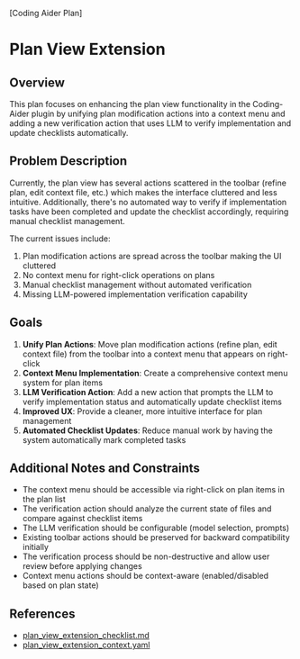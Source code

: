 [Coding Aider Plan]

# Plan View Extension

## Overview

This plan focuses on enhancing the plan view functionality in the Coding-Aider plugin by unifying plan modification actions into a context menu and adding a new verification action that uses LLM to verify implementation and update checklists automatically.

## Problem Description

Currently, the plan view has several actions scattered in the toolbar (refine plan, edit context file, etc.) which makes the interface cluttered and less intuitive. Additionally, there's no automated way to verify if implementation tasks have been completed and update the checklist accordingly, requiring manual checklist management.

The current issues include:
1. Plan modification actions are spread across the toolbar making the UI cluttered
2. No context menu for right-click operations on plans
3. Manual checklist management without automated verification
4. Missing LLM-powered implementation verification capability

## Goals

1. **Unify Plan Actions**: Move plan modification actions (refine plan, edit context file) from the toolbar into a context menu that appears on right-click
2. **Context Menu Implementation**: Create a comprehensive context menu system for plan items
3. **LLM Verification Action**: Add a new action that prompts the LLM to verify implementation status and automatically update checklist items
4. **Improved UX**: Provide a cleaner, more intuitive interface for plan management
5. **Automated Checklist Updates**: Reduce manual work by having the system automatically mark completed tasks

## Additional Notes and Constraints

- The context menu should be accessible via right-click on plan items in the plan list
- The verification action should analyze the current state of files and compare against checklist items
- The LLM verification should be configurable (model selection, prompts)
- Existing toolbar actions should be preserved for backward compatibility initially
- The verification process should be non-destructive and allow user review before applying changes
- Context menu actions should be context-aware (enabled/disabled based on plan state)

## References

- [plan_view_extension_checklist.md](plan_view_extension_checklist.md)
- [plan_view_extension_context.yaml](plan_view_extension_context.yaml)
